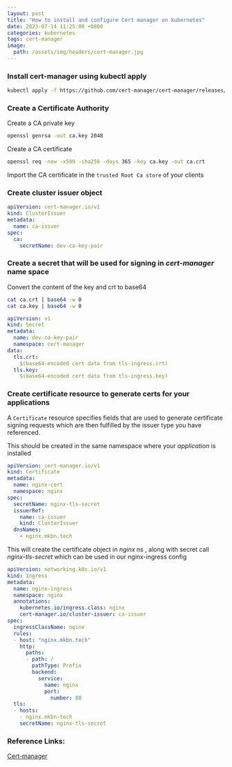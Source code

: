 ```yaml
---
layout: post
title: "How to install and configure Cert manager on kubernetes"
date: 2023-07-14 11:25:00 +0800
categories: kubernetes
tags: cert-manager
image:
  path: /assets/img/headers/cert-manager.jpg
---
```

### Install cert-manager using kubectl apply

```bash
kubectl apply -f https://github.com/cert-manager/cert-manager/releases/download/v1.12.0/cert-manager.yaml
```

### Create a Certificate Authority
 
Create a CA private key
```bash
openssl genrsa -out ca.key 2048
```
Create a CA certificate
```bash
openssl req -new -x509 -sha256 -days 365 -key ca.key -out ca.crt
```
Import the CA certificate in the `trusted Root Ca store` of your clients   

### Create cluster issuer object

```yaml
apiVersion: cert-manager.io/v1
kind: ClusterIssuer
metadata:
  name: ca-issuer
spec:
  ca:
    secretName: dev-ca-key-pair
```

### Create a secret that will be used for signing in *cert-manager* name space

Convert the content of the key and crt to base64 

```bash
cat ca.crt | base64 -w 0
cat ca.key | base64 -w 0
```

```yml
apiVersion: v1
kind: Secret
metadata:
  name: dev-ca-key-pair
  namespace: cert-manager
data:
  tls.crt: 
    $(base64-encoded cert data from tls-ingress.crt)
  tls.key: 
    $(base64-encoded cert data from tls-ingress.key)
```

### Create certificate resource to generate certs for your applications 

A `Certificate` resource specifies fields that are used to generate certificate signing requests which are then fulfilled by the issuer type you have referenced.

This should be created in the same namespace where your *application* is installed

```yml
apiVersion: cert-manager.io/v1
kind: Certificate
metadata:
  name: nginx-cert
  namespace: nginx
spec:
  secretName: nginx-tls-secret   
  issuerRef:
    name: ca-issuer
    kind: ClusterIssuer
  dnsNames:
    - nginx.mkbn.tech
```

This will create the certificate object in *nginx* ns , along with secret call *nginx-tls-secret* which can be used in our nginx-ingress config

```yml
apiVersion: networking.k8s.io/v1
kind: Ingress
metadata:
  name: nginx-ingress
  namespace: nginx
  annotations:
    kubernetes.io/ingress.class: nginx
    cert-manager.io/cluster-issuer: ca-issuer
spec:
  ingressClassName: nginx
  rules:
  - host: "nginx.mkbn.tech"
    http:
      paths:
      - path: /
        pathType: Prefix
        backend:
          service:
            name: nginx
            port:
              number: 80
  tls:
  - hosts:
    - nginx.mkbn-tech
    secretName: nginx-tls-secret
```

### Reference Links:

[Cert-manager](https://cert-manager.io/docs/)
